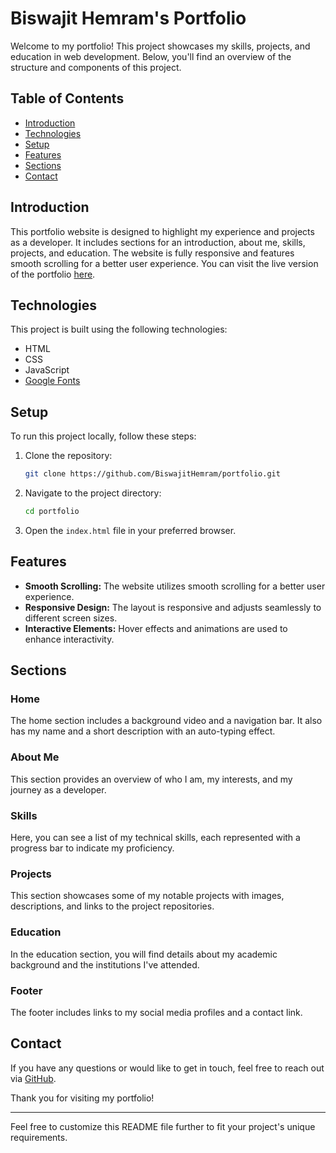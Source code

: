 # Biswajit Hemram's Portfolio

Welcome to my portfolio! This project showcases my skills, projects, and education in web development. Below, you'll find an overview of the structure and components of this project.

## Table of Contents

- [Introduction](#introduction)
- [Technologies](#technologies)
- [Setup](#setup)
- [Features](#features)
- [Sections](#sections)
- [Contact](#contact)

## Introduction

This portfolio website is designed to highlight my experience and projects as a developer. It includes sections for an introduction, about me, skills, projects, and education. The website is fully responsive and features smooth scrolling for a better user experience. You can visit the live version of the portfolio [here](https://biswajithemram.github.io/personal-portfolio/).

## Technologies

This project is built using the following technologies:

- HTML
- CSS
- JavaScript
- [Google Fonts](https://fonts.google.com/)

## Setup

To run this project locally, follow these steps:

1. Clone the repository:
    ```bash
    git clone https://github.com/BiswajitHemram/portfolio.git
    ```
2. Navigate to the project directory:
    ```bash
    cd portfolio
    ```
3. Open the `index.html` file in your preferred browser.

## Features

- **Smooth Scrolling:** The website utilizes smooth scrolling for a better user experience.
- **Responsive Design:** The layout is responsive and adjusts seamlessly to different screen sizes.
- **Interactive Elements:** Hover effects and animations are used to enhance interactivity.

## Sections

### Home

The home section includes a background video and a navigation bar. It also has my name and a short description with an auto-typing effect.

### About Me

This section provides an overview of who I am, my interests, and my journey as a developer.

### Skills

Here, you can see a list of my technical skills, each represented with a progress bar to indicate my proficiency.

### Projects

This section showcases some of my notable projects with images, descriptions, and links to the project repositories.

### Education

In the education section, you will find details about my academic background and the institutions I've attended.

### Footer

The footer includes links to my social media profiles and a contact link.

## Contact

If you have any questions or would like to get in touch, feel free to reach out via [GitHub](https://github.com/BiswajitHemram).

Thank you for visiting my portfolio!

---

Feel free to customize this README file further to fit your project's unique requirements.
